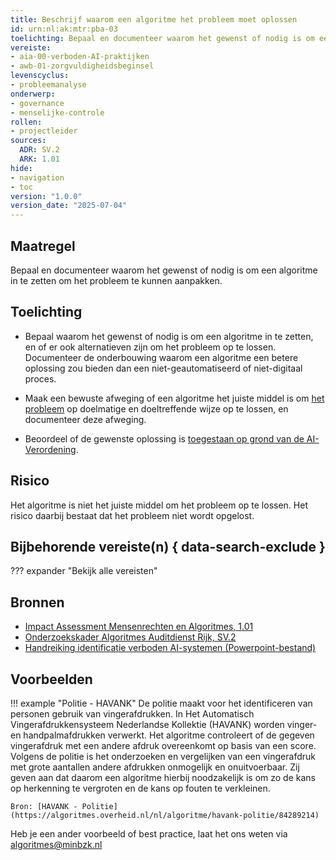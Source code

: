 ```yaml
---
title: Beschrijf waarom een algoritme het probleem moet oplossen
id: urn:nl:ak:mtr:pba-03
toelichting: Bepaal en documenteer waarom het gewenst of nodig is om een algoritme in te zetten om het probleem te kunnen aanpakken.
vereiste:
- aia-00-verboden-AI-praktijken
- awb-01-zorgvuldigheidsbeginsel
levenscyclus:
- probleemanalyse
onderwerp:
- governance
- menselijke-controle
rollen:
- projectleider
sources:
  ADR: SV.2
  ARK: 1.01
hide:
- navigation
- toc
version: "1.0.0"
version_date: "2025-07-04"
---
```


<!-- tags -->

## Maatregel
Bepaal en documenteer waarom het gewenst of nodig is om een algoritme in te zetten om het probleem te kunnen aanpakken.

## Toelichting

- Bepaal waarom het gewenst of nodig is om een algoritme in te zetten, en of er ook alternatieven zijn om het probleem op te lossen.
Documenteer de onderbouwing waarom een algoritme een betere oplossing zou bieden dan een niet-geautomatiseerd of niet-digitaal proces.

- Maak een bewuste afweging of een algoritme het juiste middel is om [het probleem](1-pba-01-formuleren-probleemdefinitie.md) op doelmatige en doeltreffende wijze op te lossen, en documenteer deze afweging.

- Beoordeel of de gewenste oplossing is [toegestaan op grond van de AI-Verordening](../vereisten/aia-00-verboden-AI-praktijken.md).

## Risico
Het algoritme is niet het juiste middel om het probleem op te lossen. Het risico daarbij bestaat dat het probleem niet wordt opgelost.

## Bijbehorende vereiste(n) { data-search-exclude }
??? expander "Bekijk alle vereisten"
    <!-- list_vereisten_on_maatregelen_page -->

## Bronnen

- [Impact Assessment Mensenrechten en Algoritmes, 1.01](https://www.rijksoverheid.nl/documenten/rapporten/2021/02/25/impact-assessment-mensenrechten-en-algoritmes)
- [Onderzoekskader Algoritmes Auditdienst Rijk, SV.2](https://www.rijksoverheid.nl/documenten/rapporten/2023/07/11/onderzoekskader-algoritmes-adr-2023)
- [Handreiking identificatie verboden AI-systemen (Powerpoint-bestand)](https://github.com/user-attachments/files/18179740/Handreiking_Uitvraag_VBSystemen.pptx)

## Voorbeelden

!!! example "Politie - HAVANK"
	De politie maakt voor het identificeren van personen gebruik van vingerafdrukken. In Het Automatisch Vingerafdrukkensysteem Nederlandse Kollektie (HAVANK) worden vinger- en handpalmafdrukken verwerkt. Het algoritme controleert of de gegeven vingerafdruk met een andere afdruk overeenkomt op basis van een score.
	Volgens de politie is het onderzoeken en vergelijken van een vingerafdruk met grote aantallen andere afdrukken onmogelijk en onuitvoerbaar. Zij geven aan dat daarom een algoritme hierbij noodzakelijk is om zo de kans op herkenning te vergroten en de kans op fouten te verkleinen.

	Bron: [HAVANK - Politie](https://algoritmes.overheid.nl/nl/algoritme/havank-politie/84289214)

Heb je een ander voorbeeld of best practice, laat het ons weten via [algoritmes@minbzk.nl](mailto:algoritmes@minbzk.nl)

